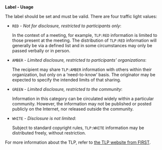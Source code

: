 **Label - Usage**

The label should be set and must be valid. There are four traffic light values:

* `RED` - *Not for disclosure, restricted to participants only*:

  In the context of a meeting, for example, `TLP:RED` information is limited to those present at the meeting.
  The distribution of `TLP:RED` information will generally be via a defined list and in some circumstances may only be passed verbally or in person.

* `AMBER` - *Limited disclosure, restricted to participants’ organizations*:

  The recipient may share `TLP:AMBER` information with others within their organization, but only on a ‘need-to-know’ basis.
  The originator may be expected to specify the intended limits of that sharing.

* `GREEN` - *Limited disclosure, restricted to the community*:

  Information in this category can be circulated widely within a particular community.
  However, the information may not be published or posted publicly on the Internet, nor released outside the community.

* `WHITE` - *Disclosure is not limited*:

  Subject to standard copyright rules, `TLP:WHITE` information may be distributed freely, without restriction.

For more information about the TLP, refer to [the TLP website from FIRST](https://first.org/tlp/).
